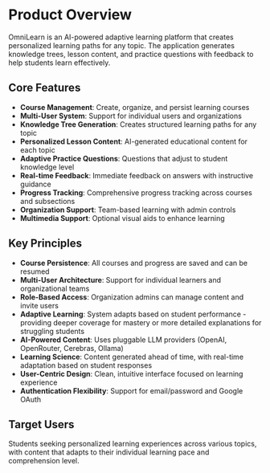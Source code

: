 # Product Overview

OmniLearn is an AI-powered adaptive learning platform that creates personalized learning paths for any topic. The application generates knowledge trees, lesson content, and practice questions with feedback to help students learn effectively.

## Core Features

- **Course Management**: Create, organize, and persist learning courses
- **Multi-User System**: Support for individual users and organizations
- **Knowledge Tree Generation**: Creates structured learning paths for any topic
- **Personalized Lesson Content**: AI-generated educational content for each topic
- **Adaptive Practice Questions**: Questions that adjust to student knowledge level
- **Real-time Feedback**: Immediate feedback on answers with instructive guidance
- **Progress Tracking**: Comprehensive progress tracking across courses and subsections
- **Organization Support**: Team-based learning with admin controls
- **Multimedia Support**: Optional visual aids to enhance learning

## Key Principles

- **Course Persistence**: All courses and progress are saved and can be resumed
- **Multi-User Architecture**: Support for individual learners and organizational teams
- **Role-Based Access**: Organization admins can manage content and invite users
- **Adaptive Learning**: System adapts based on student performance - providing deeper coverage for mastery or more detailed explanations for struggling students
- **AI-Powered Content**: Uses pluggable LLM providers (OpenAI, OpenRouter, Cerebras, Ollama)
- **Learning Science**: Content generated ahead of time, with real-time adaptation based on student responses
- **User-Centric Design**: Clean, intuitive interface focused on learning experience
- **Authentication Flexibility**: Support for email/password and Google OAuth

## Target Users

Students seeking personalized learning experiences across various topics, with content that adapts to their individual learning pace and comprehension level.